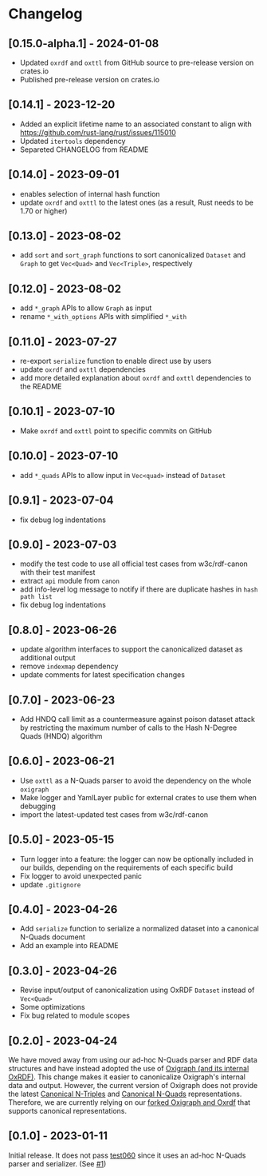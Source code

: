 # Changelog

## [0.15.0-alpha.1] - 2024-01-08

- Updated `oxrdf` and `oxttl` from GitHub source to pre-release version on crates.io
- Published pre-release version on crates.io

## [0.14.1] - 2023-12-20

- Added an explicit lifetime name to an associated constant to align with https://github.com/rust-lang/rust/issues/115010
- Updated `itertools` dependency
- Separeted CHANGELOG from README

## [0.14.0] - 2023-09-01

- enables selection of internal hash function
- update `oxrdf` and `oxttl` to the latest ones (as a result, Rust needs to be 1.70 or higher)

## [0.13.0] - 2023-08-02

- add `sort` and `sort_graph` functions to sort canonicalized `Dataset` and `Graph` to get `Vec<Quad>` and `Vec<Triple>`, respectively

## [0.12.0] - 2023-08-02

- add `*_graph` APIs to allow `Graph` as input
- rename `*_with_options` APIs with simplified `*_with`

## [0.11.0] - 2023-07-27

- re-export `serialize` function to enable direct use by users
- update `oxrdf` and `oxttl` dependencies
- add more detailed explanation about `oxrdf` and `oxttl` dependencies to the README

## [0.10.1] - 2023-07-10

- Make `oxrdf` and `oxttl` point to specific commits on GitHub

## [0.10.0] - 2023-07-10

- add `*_quads` APIs to allow input in `Vec<quad>` instead of `Dataset`

## [0.9.1] - 2023-07-04

- fix debug log indentations

## [0.9.0] - 2023-07-03

- modify the test code to use all official test cases from w3c/rdf-canon with their test manifest
- extract `api` module from `canon`
- add info-level log message to notify if there are duplicate hashes in `hash path list`
- fix debug log indentations

## [0.8.0] - 2023-06-26

- update algorithm interfaces to support the canonicalized dataset as additional output
- remove `indexmap` dependency
- update comments for latest specification changes

## [0.7.0] - 2023-06-23

- Add HNDQ call limit as a countermeasure against poison dataset attack by  restricting the maximum number of calls to the Hash N-Degree Quads (HNDQ) algorithm

## [0.6.0] - 2023-06-21

- Use `oxttl` as a N-Quads parser to avoid the dependency on the whole `oxigraph`
- Make logger and YamlLayer public for external crates to use them when debugging
- import the latest-updated test cases from w3c/rdf-canon

## [0.5.0] - 2023-05-15

- Turn logger into a feature: the logger can now be optionally included in our builds, depending on the requirements of each specific build
- Fix logger to avoid unexpected panic
- update `.gitignore`

## [0.4.0] - 2023-04-26

- Add `serialize` function to serialize a normalized dataset into a canonical N-Quads document
- Add an example into README

## [0.3.0] - 2023-04-26

- Revise input/output of canonicalization using OxRDF `Dataset` instead of `Vec<Quad>`
- Some optimizations
- Fix bug related to module scopes

## [0.2.0] - 2023-04-24

We have moved away from using our ad-hoc N-Quads parser and RDF data structures and have instead adopted the use of [Oxigraph (and its internal OxRDF)](https://github.com/oxigraph/oxigraph).
This change makes it easier to canonicalize Oxigraph's internal data and output.
However, the current version of Oxigraph does not provide the latest [Canonical N-Triples](https://w3c.github.io/rdf-n-triples/spec/#canonical-ntriples) and [Canonical N-Quads](https://w3c.github.io/rdf-n-quads/spec/#canonical-quads) representations.
Therefore, we are currently relying on our [forked Oxigraph and Oxrdf](https://github.com/yamdan/oxigraph) that supports canonical representations.

## [0.1.0] - 2023-01-11

Initial release. It does not pass [test060](https://w3c.github.io/rdf-canon/tests/#manifest-urdna2015#test060) since it uses an ad-hoc N-Quads parser and serializer. (See [#1](https://github.com/yamdan/rdf-canon-rust/issues/1))
</details>
